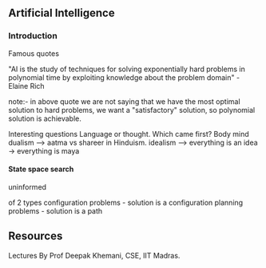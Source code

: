 ## Artificial Intelligence

### Introduction

Famous quotes

"AI is the study of techniques  for solving exponentially hard problems in polynomial time by exploiting knowledge about the problem domain" - Elaine Rich

note:- in above quote we are not saying that we have the most optimal solution to hard problems, we want a "satisfactory" solution, so polynomial solution is achievable.


Interesting questions
Language or thought. Which came first?
Body mind dualism --> aatma vs shareer in Hinduism.
idealism --> everything is an idea -> everything is maya

#### State space search
uninformed

of 2 types
configuration problems - solution is a configuration
planning problems - solution is a path

## Resources
Lectures By Prof Deepak Khemani, CSE, IIT Madras.
